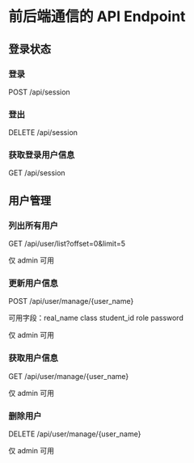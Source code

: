 # 前后端通信的 API Endpoint

## 登录状态

### 登录

POST /api/session

### 登出

DELETE /api/session

### 获取登录用户信息

GET /api/session

## 用户管理

### 列出所有用户

GET /api/user/list?offset=0&limit=5

仅 admin 可用

### 更新用户信息

POST /api/user/manage/{user_name}

可用字段：real_name class student_id role password

仅 admin 可用

### 获取用户信息

GET /api/user/manage/{user_name}

仅 admin 可用

### 删除用户

DELETE /api/user/manage/{user_name}

仅 admin 可用